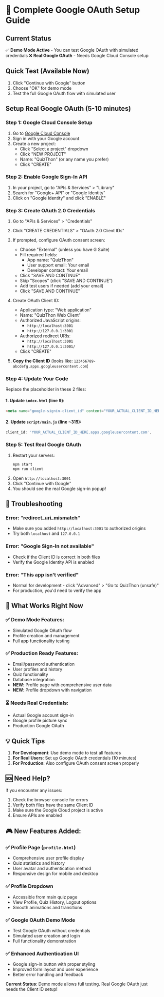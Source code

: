 # 🚀 Complete Google OAuth Setup Guide

## Current Status
✅ **Demo Mode Active** - You can test Google OAuth with simulated credentials
❌ **Real Google OAuth** - Needs Google Cloud Console setup

## Quick Test (Available Now)
1. Click "Continue with Google" button
2. Choose "OK" for demo mode
3. Test the full Google OAuth flow with simulated user

## Setup Real Google OAuth (5-10 minutes)

### Step 1: Google Cloud Console Setup
1. Go to [Google Cloud Console](https://console.cloud.google.com/)
2. Sign in with your Google account
3. Create a new project:
   - Click "Select a project" dropdown
   - Click "NEW PROJECT"
   - Name: "QuizThon" (or any name you prefer)
   - Click "CREATE"

### Step 2: Enable Google Sign-In API
1. In your project, go to "APIs & Services" > "Library"
2. Search for "Google+ API" or "Google Identity"
3. Click on "Google Identity" and click "ENABLE"

### Step 3: Create OAuth 2.0 Credentials
1. Go to "APIs & Services" > "Credentials"
2. Click "CREATE CREDENTIALS" > "OAuth 2.0 Client IDs"
3. If prompted, configure OAuth consent screen:
   - Choose "External" (unless you have G Suite)
   - Fill required fields:
     - App name: "QuizThon"
     - User support email: Your email
     - Developer contact: Your email
   - Click "SAVE AND CONTINUE"
   - Skip "Scopes" (click "SAVE AND CONTINUE")
   - Add test users if needed (add your email)
   - Click "SAVE AND CONTINUE"

4. Create OAuth Client ID:
   - Application type: "Web application"
   - Name: "QuizThon Web Client"
   - Authorized JavaScript origins:
     - `http://localhost:3001`
     - `http://127.0.0.1:3001`
   - Authorized redirect URIs:
     - `http://localhost:3001`
     - `http://127.0.0.1:3001/`
   - Click "CREATE"

5. **Copy the Client ID** (looks like: `123456789-abcdefg.apps.googleusercontent.com`)

### Step 4: Update Your Code
Replace the placeholder in these 2 files:

#### 1. Update `index.html` (line 9):
```html
<meta name="google-signin-client_id" content="YOUR_ACTUAL_CLIENT_ID_HERE.apps.googleusercontent.com">
```

#### 2. Update `script/main.js` (line ~315):
```javascript
client_id: 'YOUR_ACTUAL_CLIENT_ID_HERE.apps.googleusercontent.com',
```

### Step 5: Test Real Google OAuth
1. Restart your servers:
   ```bash
   npm start
   npm run client
   ```
2. Open `http://localhost:3001`
3. Click "Continue with Google"
4. You should see the real Google sign-in popup!

## 🔧 Troubleshooting

### Error: "redirect_uri_mismatch"
- Make sure you added `http://localhost:3001` to authorized origins
- Try both `localhost` and `127.0.0.1`

### Error: "Google Sign-In not available"
- Check if the Client ID is correct in both files
- Verify the Google Identity API is enabled

### Error: "This app isn't verified"
- Normal for development - click "Advanced" > "Go to QuizThon (unsafe)"
- For production, you'd need to verify the app

## 🎯 What Works Right Now

### ✅ Demo Mode Features:
- Simulated Google OAuth flow
- Profile creation and management
- Full app functionality testing

### ✅ Production Ready Features:
- Email/password authentication
- User profiles and history
- Quiz functionality
- Database integration
- **NEW**: Profile page with comprehensive user data
- **NEW**: Profile dropdown with navigation

### ⏳ Needs Real Credentials:
- Actual Google account sign-in
- Google profile picture sync
- Production Google OAuth

## 💡 Quick Tips

1. **For Development**: Use demo mode to test all features
2. **For Real Users**: Set up Google OAuth credentials (10 minutes)
3. **For Production**: Also configure OAuth consent screen properly

## 🆘 Need Help?

If you encounter any issues:
1. Check the browser console for errors
2. Verify both files have the same Client ID
3. Make sure the Google Cloud project is active
4. Ensure APIs are enabled

## 🎮 New Features Added:

### ✅ Profile Page (`profile.html`)
- Comprehensive user profile display
- Quiz statistics and history
- User avatar and authentication method
- Responsive design for mobile and desktop

### ✅ Profile Dropdown
- Accessible from main quiz page
- View Profile, Quiz History, Logout options
- Smooth animations and transitions

### ✅ Google OAuth Demo Mode
- Test Google OAuth without credentials
- Simulated user creation and login
- Full functionality demonstration

### ✅ Enhanced Authentication UI
- Google sign-in button with proper styling
- Improved form layout and user experience
- Better error handling and feedback

**Current Status**: Demo mode allows full testing. Real Google OAuth just needs the Client ID setup!